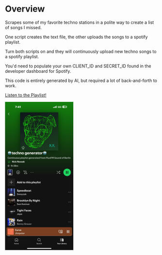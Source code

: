 <p align="center">
  <h1>Overview</h1> 
  Scrapes some of my favorite techno stations in a polite way to create a list of songs I missed. 
  
  One script creates the text file, the other uploads the songs to a spotify playlist. 
  
  Turn both scripts on and they will continuously upload new techno songs to a spotify playlist. 
  
  You'd need to populate your own CLIENT_ID and SECRET_ID found in the developer dashboard for Spotify.
  
  This code is entirely generated by AI, but required a lot of back-and-forth to work.
  
  <a href="https://open.spotify.com/playlist/3Oof1Q9vwZpJrj0L9ohkOc">Listen to the Playlist!</a>
  
  <img src="example.png" alt="A continuously generated Spotify playlist from FluxFM Sound of Berlin" width="225px" />
</p>
